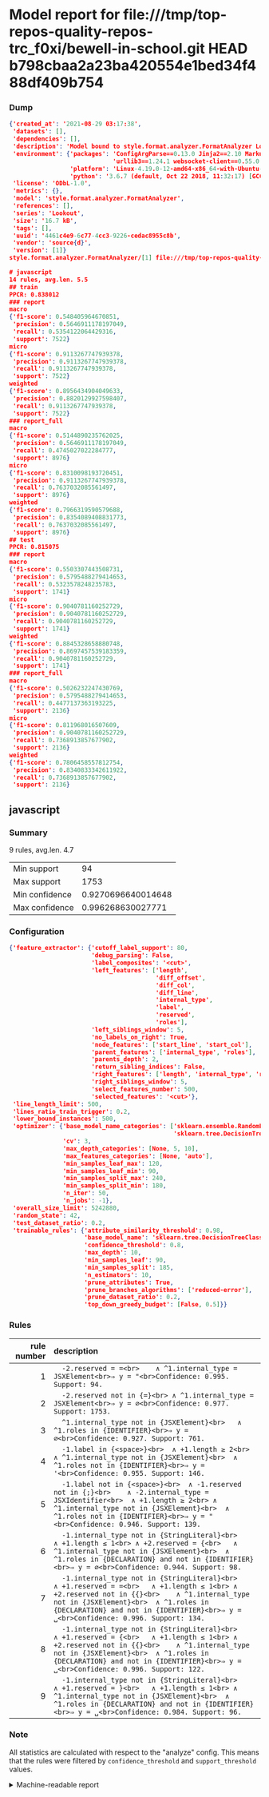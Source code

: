 # Model report for file:///tmp/top-repos-quality-repos-trc_f0xi/bewell-in-school.git HEAD b798cbaa2a23ba420554e1bed34f488df409b754

### Dump

```json
{'created_at': '2021-08-29 03:17:38',
 'datasets': [],
 'dependencies': [],
 'description': 'Model bound to style.format.analyzer.FormatAnalyzer Lookout analyzer.',
 'environment': {'packages': 'ConfigArgParse==0.13.0 Jinja2==2.10 MarkupSafe==1.1.1 PyStemmer==1.3.0 PyYAML==5.1 Pympler==0.5 SQLAlchemy==1.2.10 SQLAlchemy-Utils==0.33.3 asdf==2.3.2 bblfsh==2.12.7 boto==2.49.0 boto3==1.9.130 botocore==1.12.130 cachetools==2.0.1 certifi==2019.3.9 chardet==3.0.4 clint==0.5.1 docker==3.7.0 docker-pycreds==0.4.0 dulwich==0.19.11 grpcio==1.19.0 grpcio-tools==1.19.0 humanfriendly==4.16.1 humanize==0.5.1 idna==2.8 jmespath==0.9.4 jsonschema==2.6.0 lookout-sdk==0.4.1 lookout-sdk-ml==0.19.0 lookout-style==0.2.0 lz4==2.1.6 modelforge==0.12.1 numpy==1.16.2 packaging==19.0 pandas==0.22.0 pip==19.0.3 protobuf==3.7.0 psycopg2-binary==2.7.5 pygtrie==2.3 pyparsing==2.3.1 python-dateutil==2.8.0 python-igraph==0.7.1.post6 pytz==2019.1 requests==2.21.0 requirements-parser==0.2.0 scikit-learn==0.20.1 scikit-optimize==0.5.2 scipy==1.2.1 semantic-version==2.6.0 setuptools==40.8.0 six==1.12.0 smart-open==1.8.1 sourced-ml==0.8.2 spdx==2.5.0 stringcase==1.2.0 tabulate==0.8.2 tqdm==4.31.1 '
                             'urllib3==1.24.1 websocket-client==0.55.0 xxhash==1.3.0',
                 'platform': 'Linux-4.19.0-12-amd64-x86_64-with-Ubuntu-18.04-bionic',
                 'python': '3.6.7 (default, Oct 22 2018, 11:32:17) [GCC 8.2.0]'},
 'license': 'ODbL-1.0',
 'metrics': {},
 'model': 'style.format.analyzer.FormatAnalyzer',
 'references': [],
 'series': 'Lookout',
 'size': '16.7 kB',
 'tags': [],
 'uuid': '4461c4e9-6c77-4cc3-9226-cedac8955c8b',
 'vendor': 'source{d}',
 'version': [1]}
style.format.analyzer.FormatAnalyzer/[1] file:///tmp/top-repos-quality-repos-trc_f0xi/bewell-in-school.git b798cbaa2a23ba420554e1bed34f488df409b754

# javascript
14 rules, avg.len. 5.5
## train
PPCR: 0.838012
### report
macro
{'f1-score': 0.548405964670851,
 'precision': 0.5646911178197049,
 'recall': 0.5354122064429316,
 'support': 7522}
micro
{'f1-score': 0.9113267747939378,
 'precision': 0.9113267747939378,
 'recall': 0.9113267747939378,
 'support': 7522}
weighted
{'f1-score': 0.8956434904049633,
 'precision': 0.8820129927598407,
 'recall': 0.9113267747939378,
 'support': 7522}
### report_full
macro
{'f1-score': 0.5144890235762025,
 'precision': 0.5646911178197049,
 'recall': 0.4745027022284777,
 'support': 8976}
micro
{'f1-score': 0.8310098193720451,
 'precision': 0.9113267747939378,
 'recall': 0.7637032085561497,
 'support': 8976}
weighted
{'f1-score': 0.7966319590579688,
 'precision': 0.8354089408831773,
 'recall': 0.7637032085561497,
 'support': 8976}
## test
PPCR: 0.815075
### report
macro
{'f1-score': 0.5503307443508731,
 'precision': 0.5795488279414653,
 'recall': 0.5323578248235783,
 'support': 1741}
micro
{'f1-score': 0.9040781160252729,
 'precision': 0.9040781160252729,
 'recall': 0.9040781160252729,
 'support': 1741}
weighted
{'f1-score': 0.8845328658880748,
 'precision': 0.8697457539183359,
 'recall': 0.9040781160252729,
 'support': 1741}
### report_full
macro
{'f1-score': 0.5026232247430769,
 'precision': 0.5795488279414653,
 'recall': 0.4477137363193225,
 'support': 2136}
micro
{'f1-score': 0.811968016507609,
 'precision': 0.9040781160252729,
 'recall': 0.7368913857677902,
 'support': 2136}
weighted
{'f1-score': 0.7806458557812754,
 'precision': 0.8340833342611922,
 'recall': 0.7368913857677902,
 'support': 2136}
```

## javascript
### Summary
9 rules, avg.len. 4.7

| | |
|-|-|
|Min support|94|
|Max support|1753|
|Min confidence|0.9270696640014648|
|Max confidence|0.996268630027771|

### Configuration

```json
{'feature_extractor': {'cutoff_label_support': 80,
                       'debug_parsing': False,
                       'label_composites': '<cut>',
                       'left_features': ['length',
                                         'diff_offset',
                                         'diff_col',
                                         'diff_line',
                                         'internal_type',
                                         'label',
                                         'reserved',
                                         'roles'],
                       'left_siblings_window': 5,
                       'no_labels_on_right': True,
                       'node_features': ['start_line', 'start_col'],
                       'parent_features': ['internal_type', 'roles'],
                       'parents_depth': 2,
                       'return_sibling_indices': False,
                       'right_features': ['length', 'internal_type', 'reserved', 'roles'],
                       'right_siblings_window': 5,
                       'select_features_number': 500,
                       'selected_features': '<cut>'},
 'line_length_limit': 500,
 'lines_ratio_train_trigger': 0.2,
 'lower_bound_instances': 500,
 'optimizer': {'base_model_name_categories': ['sklearn.ensemble.RandomForestClassifier',
                                              'sklearn.tree.DecisionTreeClassifier'],
               'cv': 3,
               'max_depth_categories': [None, 5, 10],
               'max_features_categories': [None, 'auto'],
               'min_samples_leaf_max': 120,
               'min_samples_leaf_min': 90,
               'min_samples_split_max': 240,
               'min_samples_split_min': 180,
               'n_iter': 50,
               'n_jobs': -1},
 'overall_size_limit': 5242880,
 'random_state': 42,
 'test_dataset_ratio': 0.2,
 'trainable_rules': {'attribute_similarity_threshold': 0.98,
                     'base_model_name': 'sklearn.tree.DecisionTreeClassifier',
                     'confidence_threshold': 0.8,
                     'max_depth': 10,
                     'min_samples_leaf': 90,
                     'min_samples_split': 185,
                     'n_estimators': 10,
                     'prune_attributes': True,
                     'prune_branches_algorithms': ['reduced-error'],
                     'prune_dataset_ratio': 0.2,
                     'top_down_greedy_budget': [False, 0.5]}}
```

### Rules

| rule number | description |
|----:|:-----|
| 1 | `  -2.reserved = =<br>	∧ ^1.internal_type = JSXElement<br>⇒ y = "<br>Confidence: 0.995. Support: 94.` |
| 2 | `  -2.reserved not in {=}<br>	∧ ^1.internal_type = JSXElement<br>⇒ y = ∅<br>Confidence: 0.977. Support: 1753.` |
| 3 | `  ^1.internal_type not in {JSXElement}<br>	∧ ^1.roles in {IDENTIFIER}<br>⇒ y = ∅<br>Confidence: 0.927. Support: 761.` |
| 4 | `  -1.label in {<space>}<br>	∧ +1.length ≥ 2<br>	∧ ^1.internal_type not in {JSXElement}<br>	∧ ^1.roles not in {IDENTIFIER}<br>⇒ y = '<br>Confidence: 0.955. Support: 146.` |
| 5 | `  -1.label not in {<space>}<br>	∧ -1.reserved not in {;}<br>	∧ -2.internal_type = JSXIdentifier<br>	∧ +1.length ≥ 2<br>	∧ ^1.internal_type not in {JSXElement}<br>	∧ ^1.roles not in {IDENTIFIER}<br>⇒ y = "<br>Confidence: 0.946. Support: 139.` |
| 6 | `  -1.internal_type not in {StringLiteral}<br>	∧ +1.length ≤ 1<br>	∧ +2.reserved = {<br>	∧ ^1.internal_type not in {JSXElement}<br>	∧ ^1.roles in {DECLARATION} and not in {IDENTIFIER}<br>⇒ y = ∅<br>Confidence: 0.944. Support: 98.` |
| 7 | `  -1.internal_type not in {StringLiteral}<br>	∧ +1.reserved = =<br>	∧ +1.length ≤ 1<br>	∧ +2.reserved not in {{}<br>	∧ ^1.internal_type not in {JSXElement}<br>	∧ ^1.roles in {DECLARATION} and not in {IDENTIFIER}<br>⇒ y = ␣<br>Confidence: 0.996. Support: 134.` |
| 8 | `  -1.internal_type not in {StringLiteral}<br>	∧ +1.reserved = {<br>	∧ +1.length ≤ 1<br>	∧ +2.reserved not in {{}<br>	∧ ^1.internal_type not in {JSXElement}<br>	∧ ^1.roles in {DECLARATION} and not in {IDENTIFIER}<br>⇒ y = ␣<br>Confidence: 0.996. Support: 122.` |
| 9 | `  -1.internal_type not in {StringLiteral}<br>	∧ +1.reserved = }<br>	∧ +1.length ≤ 1<br>	∧ ^1.internal_type not in {JSXElement}<br>	∧ ^1.roles in {DECLARATION} and not in {IDENTIFIER}<br>⇒ y = ␣<br>Confidence: 0.984. Support: 96.` |

### Note
All statistics are calculated with respect to the "analyze" config. This means that the rules were filtered by
`confidence_threshold` and `support_threshold` values.

<details>
    <summary>Machine-readable report</summary>
```json
{"javascript": {"avg_rule_len": 4.666666666666667, "max_conf": 0.996268630027771, "max_support": 1753, "min_conf": 0.9270696640014648, "min_support": 94, "num_rules": 9}}
```
</details>
